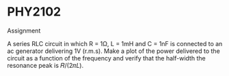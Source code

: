 # PHY2102
Assignment

<p>
  A series RLC circuit in which R = 1Ω, L = 1mH and C = 1nF is connected to an ac
generator delivering 1V (r.m.s). Make a plot of the power delivered to the circuit as a
function of the frequency and verify that the half-width the resonance peak is 𝑅/(2𝜋𝐿).
</p>
